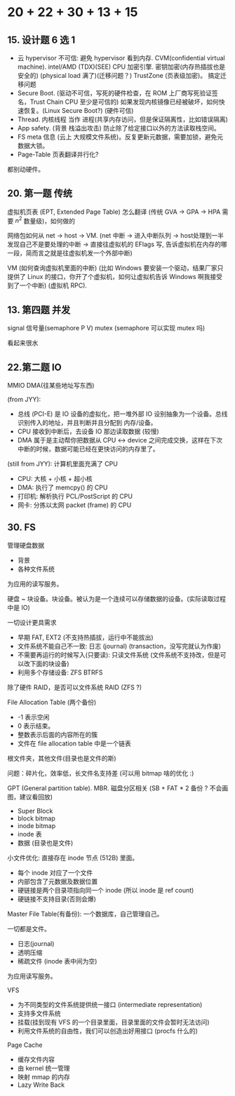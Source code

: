 # 20 + 22 + 30 + 13 + 15

## 15. 设计题 6 选 1

- 云 hypervisor 不可信: 避免 hypervisor 看到内存. CVM(confidential virtual machine). intel/AMD (TDX)(SEE) CPU 加密引擎. 密钥加密(内存热插拔也是安全的) (physical load 满了)(迁移问题？)  TrustZone (页表级加密)。 搞定迁移问题
- Secure Boot. (驱动不可信，写死的硬件检查，在 ROM 上厂商写死验证签名，Trust Chain CPU 至少是可信的) 如果发现内核镜像已经被破坏，如何快速恢复。(Linux Secure Boot?) (硬件可信)
- Thread. 内核线程 当作 进程(共享内存访问，但是保证隔离性，比如错误隔离)
- App safety. (背景 栈溢出攻击) 防止除了给定接口以外的方法读取栈空间。
- FS meta 信息 (云上 大规模文件系统)。反复更新元数据，需要加锁，避免元数据大锁。
- Page-Table 页表翻译并行化?

都别动硬件。

## 20. 第一题 传统

虚拟机页表 (EPT, Extended Page Table) 怎么翻译 (传统 GVA -> GPA -> HPA 需要 $n^2$ 数量级)，如何做的

网络包如何从 net -> host -> VM. (net 中断 -> 进入中断队列 -> host处理到一半发现自己不是要处理的中断 -> 直接往虚拟机的 EFlags 写, 告诉虚拟机在内存的哪一段，简而言之就是往虚拟机发一个外部中断)

VM (如何查询虚拟机里面的中断) (比如 Windows 要安装一个驱动，结果厂家只提供了 Linux 的接口，你开了个虚拟机，如何让虚拟机告诉 Windows 啊我接受到了一个中断) (虚拟机 RPC).

## 13. 第四题 并发

signal 信号量(semaphore P V) mutex (semaphore 可以实现 mutex 吗)

看起来很水

## 22.第二题 IO

MMIO  DMA(往某些地址写东西)

(from JYY):

- 总线 (PCI-E) 是 IO 设备的虚拟化，把一堆外部 IO 设别抽象为一个设备。总线识别传入的地址，并且判断并且分配到 内存/设备。
- CPU 接收到中断后，去设备 IO 那边读取数据 (较慢)
- DMA 属于是主动帮你把数据从 CPU <-> device 之间完成交换，这样在下次中断的时候，数据可能已经在更快访问的内存里了。

(still from JYY): 计算机里面充满了 CPU

- CPU: 大核 + 小核 + 超小核
- DMA: 执行了 memcpy() 的 CPU
- 打印机: 解析执行 PCL/PostScript 的 CPU
- 网卡: 分拣以太网 packet (frame) 的 CPU

## 30.  FS

管理硬盘数据

- 背景
- 各种文件系统

为应用的读写服务。

硬盘 ~ 块设备。块设备。被认为是一个连续可以存储数据的设备。(实际读取过程中是 IO)

一切设计更具需求

- 早期 FAT, EXT2 (不支持热插拔，运行中不能拔出)
- 文件系统不能自己不一致: 日志 (journal) (transaction，没写完就认为作废)
- 不需要再运行的时候写入(只要读): 只读文件系统 (文件系统不支持改，但是可以改下面的块设备)
- 利用多个存储设备: ZFS BTRFS

除了硬件 RAID，是否可以文件系统 RAID (ZFS ?)

File Allocation Table (两个备份)

- -1 表示空闲
- 0 表示结束。
- 整数表示后面的内容所在的簇
- 文件在 file allocation table 中是一个链表

根文件夹，其他文件(目录也是文件的斯)

问题：碎片化，效率低，长文件名支持差 (可以用 bitmap 啥的优化 :)

GPT (General partition table). MBR. 磁盘分区相关 (SB + FAT * 2 备份 ? 不会画图，建议看回放)

- Super Block
- block bitmap
- inode bitmap
- inode 表
- 数据 (目录也是文件)

小文件优化: 直接存在 inode 节点 (512B) 里面。

- 每个 inode 对应了一个文件
- 内部包含了元数据及数据位置
- 硬链接是两个目录项指向同一个 inode (所以 inode 是 ref count)
- 硬链接不支持目录(否则会爆)

Master File Table(有备份): 一个数据库，自己管理自己。

一切都是文件。

- 日志(journal)
- 透明压缩
- 稀疏文件 (inode 表中间为空)

为应用读写服务。

VFS

- 为不同类型的文件系统提供统一接口 (intermediate representation)
- 支持多文件系统
- 挂载(挂到现有 VFS 的一个目录里面，目录里面的文件会暂时无法访问)
- 利用文件系统的自由性，我们可以创造出好用接口 (procfs 什么的)

Page Cache

- 缓存文件内容
- 由 kernel 统一管理
- 映射 mmap 的内存
- Lazy Write Back
